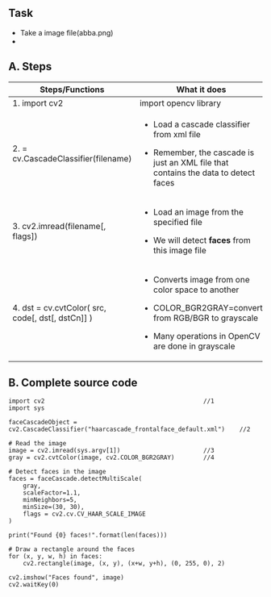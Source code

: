 ## Task
- Take a image file(abba.png)
- 

## A. Steps

| Steps/Functions | What it does | Parameter(s) | Return |
| --- | --- | --- | --- |
| 1. import cv2 | import opencv library | | | 
| 2. <CascadeClassifier object>	=	cv.CascadeClassifier(filename) | <ul><li>Load a cascade classifier from xml file</li></ul> <ul><li>Remember, the cascade is just an XML file that contains the data to detect faces</li></ul> | Classifier object |
| 3. cv2.imread(filename[, flags]) | <ul><li>Load an image from the specified file</li></ul> <ul><li>We will detect **faces** from this image file</li></ul> | imageFile | Image that is loaded from specified file |
| 4. dst	=	cv.cvtColor(	src, code[, dst[, dstCn]]	)| <ul><li>Converts image from one color space to another</li></ul> <ul><li>COLOR_BGR2GRAY=convert from RGB/BGR to grayscale</li></ul> <ul><li>Many operations in OpenCV are done in grayscale</li></ul>| |
  
## B. Complete source code
```
import cv2                                            //1
import sys

faceCascadeObject = cv2.CascadeClassifier("haarcascade_frontalface_default.xml")    //2

# Read the image
image = cv2.imread(sys.argv[1])                       //3
gray = cv2.cvtColor(image, cv2.COLOR_BGR2GRAY)        //4

# Detect faces in the image
faces = faceCascade.detectMultiScale(
    gray,
    scaleFactor=1.1,
    minNeighbors=5,
    minSize=(30, 30),
    flags = cv2.cv.CV_HAAR_SCALE_IMAGE
)

print("Found {0} faces!".format(len(faces)))

# Draw a rectangle around the faces
for (x, y, w, h) in faces:
    cv2.rectangle(image, (x, y), (x+w, y+h), (0, 255, 0), 2)

cv2.imshow("Faces found", image)
cv2.waitKey(0)
```


